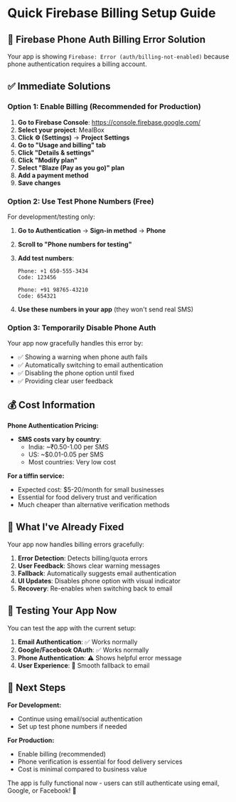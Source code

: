 # Quick Firebase Billing Setup Guide

## 🚨 Firebase Phone Auth Billing Error Solution

Your app is showing `Firebase: Error (auth/billing-not-enabled)` because phone authentication requires a billing account.

## ✅ Immediate Solutions

### Option 1: Enable Billing (Recommended for Production)

1. **Go to Firebase Console**: https://console.firebase.google.com/
2. **Select your project**: MealBox
3. **Click ⚙️ (Settings)** → **Project Settings**
4. **Go to "Usage and billing" tab**
5. **Click "Details & settings"**
6. **Click "Modify plan"**
7. **Select "Blaze (Pay as you go)" plan**
8. **Add a payment method**
9. **Save changes**

### Option 2: Use Test Phone Numbers (Free)

For development/testing only:

1. **Go to Authentication** → **Sign-in method** → **Phone**
2. **Scroll to "Phone numbers for testing"**
3. **Add test numbers**:

   ```
   Phone: +1 650-555-3434
   Code: 123456

   Phone: +91 98765-43210
   Code: 654321
   ```

4. **Use these numbers in your app** (they won't send real SMS)

### Option 3: Temporarily Disable Phone Auth

Your app now gracefully handles this error by:

- ✅ Showing a warning when phone auth fails
- ✅ Automatically switching to email authentication
- ✅ Disabling the phone option until fixed
- ✅ Providing clear user feedback

## 💰 Cost Information

**Phone Authentication Pricing:**

- **SMS costs vary by country**:
  - India: ~₹0.50-1.00 per SMS
  - US: ~$0.01-0.05 per SMS
  - Most countries: Very low cost

**For a tiffin service:**

- Expected cost: $5-20/month for small businesses
- Essential for food delivery trust and verification
- Much cheaper than alternative verification methods

## 🔧 What I've Already Fixed

Your app now handles billing errors gracefully:

1. **Error Detection**: Detects billing/quota errors
2. **User Feedback**: Shows clear warning messages
3. **Fallback**: Automatically suggests email authentication
4. **UI Updates**: Disables phone option with visual indicator
5. **Recovery**: Re-enables when switching back to email

## 📱 Testing Your App Now

You can test the app with the current setup:

1. **Email Authentication**: ✅ Works normally
2. **Google/Facebook OAuth**: ✅ Works normally
3. **Phone Authentication**: ⚠️ Shows helpful error message
4. **User Experience**: 🎯 Smooth fallback to email

## 🚀 Next Steps

**For Development:**

- Continue using email/social authentication
- Set up test phone numbers if needed

**For Production:**

- Enable billing (recommended)
- Phone verification is essential for food delivery services
- Cost is minimal compared to business value

The app is fully functional now - users can still authenticate using email, Google, or Facebook! 🎉
